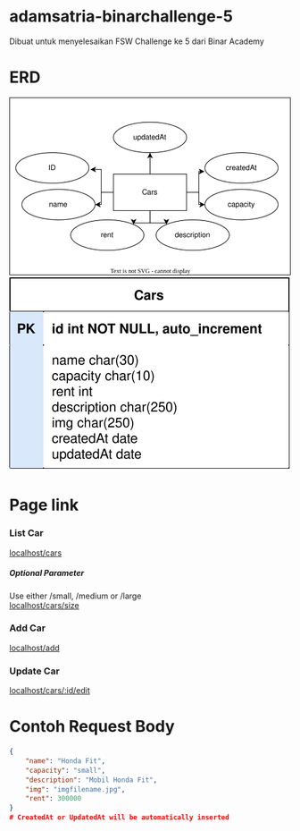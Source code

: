 # adamsatria-binarchallenge-5

Dibuat untuk menyelesaikan FSW Challenge ke 5 dari Binar Academy

# ERD
![ERD DB](ERD.svg)  
![Table DB](bcr_db.svg)

# Page link

### List Car
[localhost/cars](https://localhost/cars)  
##### Optional Parameter  
Use either /small, /medium or /large   
[localhost/cars/size](https://localhost/cars/small)  
### Add Car
[localhost/add](https://localhost/add)   
### Update Car
[localhost/cars/:id/edit](https://localhost/cars/1/edit)   


# Contoh Request Body

```json
{
    "name": "Honda Fit",
    "capacity": "small",
    "description": "Mobil Honda Fit",
    "img": "imgfilename.jpg",
    "rent": 300000
}
# CreatedAt or UpdatedAt will be automatically inserted

```
